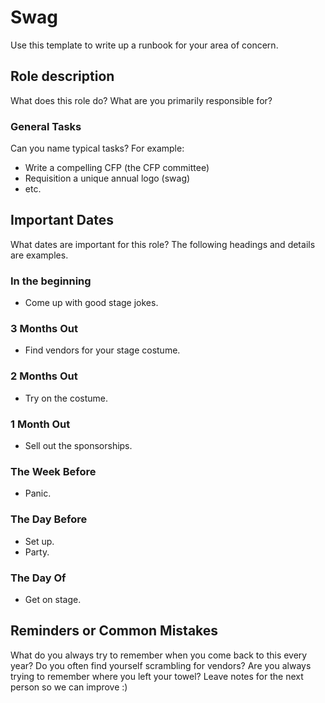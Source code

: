 # Swag

Use this template to write up a runbook for your area of concern.

## Role description

What does this role do? What are you primarily responsible for?

### General Tasks

Can you name typical tasks? For example:

* Write a compelling CFP (the CFP committee)
* Requisition a unique annual logo (swag)
* etc.

## Important Dates

What dates are important for this role? The following headings and details are examples.

### In the beginning

* Come up with good stage jokes.

### 3 Months Out

* Find vendors for your stage costume.

### 2 Months Out

* Try on the costume.

### 1 Month Out

* Sell out the sponsorships.

### The Week Before

* Panic.

### The Day Before

* Set up.
* Party.

### The Day Of

* Get on stage.

## Reminders or Common Mistakes

What do you always try to remember when you come back to this every year? Do you often find yourself scrambling for vendors? Are you always trying to remember where you left your towel? Leave notes for the next person so we can improve :)

